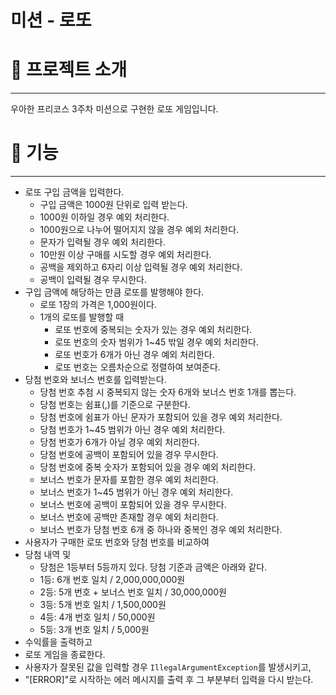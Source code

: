 # 미션 - 로또

# 🎱 프로젝트 소개

---

우아한 프리코스 3주차 미션으로 구현한 로또 게임입니다.

# 🚀 기능

---

- 로또 구입 금액을 입력한다.
  - 구입 금액은 1000원 단위로 입력 받는다.
  - 1000원 이하일 경우 예외 처리한다.
  - 1000원으로 나누어 떨어지지 않을 경우 예외 처리한다.
  - 문자가 입력될 경우 예외 처리한다.
  - 10만원 이상 구매를 시도할 경우 예외 처리한다.
  - 공백을 제외하고 6자리 이상 입력될 경우 예외 처리한다.
  - 공백이 입력될 경우 무시한다.
- 구입 금액에 해당하는 만큼 로또를 발행해야 한다.
    - 로또 1장의 가격은 1,000원이다.
    - 1개의 로또를 발행할 때 
      - 로또 번호에 중복되는 숫자가 있는 경우 예외 처리한다.
      - 로또 번호의 숫자 범위가 1~45 밖일 경우 예외 처리한다.
      - 로또 번호가 6개가 아닌 경우 예외 처리한다.
      - 로또 번호는 오름차순으로 정렬하여 보여준다.
- 당첨 번호와 보너스 번호를 입력받는다.
    - 당첨 번호 추첨 시 중복되지 않는 숫자 6개와 보너스 번호 1개를 뽑는다.
    - 당첨 번호는 쉼표(,)를 기준으로 구분한다.
    - 당첨 번호에 쉼표가 아닌 문자가 포함되어 있을 경우 예외 처리한다.
    - 당첨 번호가 1~45 범위가 아닌 경우 예외 처리한다.
    - 당첨 번호가 6개가 아닐 경우 예외 처리한다.
    - 당첨 번호에 공백이 포함되어 있을 경우 무시한다.
    - 당첨 번호에 중복 숫자가 포함되어 있을 경우 예외 처리한다.
    - 보너스 번호가 문자를 포함한 경우 예외 처리한다.
    - 보너스 번호가 1~45 범위가 아닌 경우 예외 처리한다.
    - 보너스 번호에 공백이 포함되어 있을 경우 무시한다.
    - 보너스 번호에 공백만 존재할 경우 예외 처리한다.
    - 보너스 번호가 당첨 번호 6개 중 하나와 중복인 경우 예외 처리한다.
- 사용자가 구매한 로또 번호와 당첨 번호를 비교하여
- 당첨 내역 및
    - 당첨은 1등부터 5등까지 있다. 당첨 기준과 금액은 아래와 같다.
    - 1등: 6개 번호 일치 / 2,000,000,000원
    - 2등: 5개 번호 + 보너스 번호 일치 / 30,000,000원
    - 3등: 5개 번호 일치 / 1,500,000원
    - 4등: 4개 번호 일치 / 50,000원
    - 5등: 3개 번호 일치 / 5,000원
- 수익률을 출력하고
- 로또 게임을 종료한다.
- 사용자가 잘못된 값을 입력할 경우 `IllegalArgumentException`를 발생시키고,
- "[ERROR]"로 시작하는 에러 메시지를 출력 후 그 부분부터 입력을 다시 받는다.
